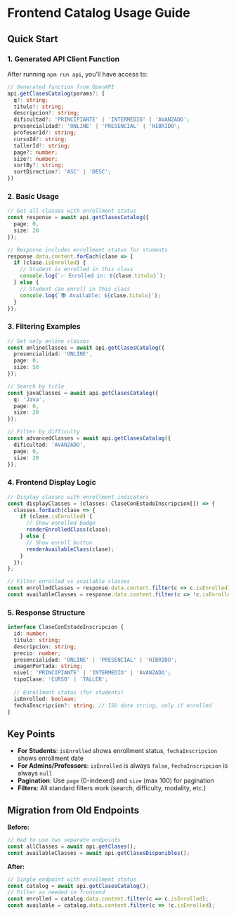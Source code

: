 # Frontend Catalog Usage Guide

## Quick Start

### 1. Generated API Client Function

After running `npm run api`, you'll have access to:

```typescript
// Generated function from OpenAPI
api.getClasesCatalog(params?: {
  q?: string;
  titulo?: string;
  descripcion?: string;
  dificultad?: 'PRINCIPIANTE' | 'INTERMEDIO' | 'AVANZADO';
  presencialidad?: 'ONLINE' | 'PRESENCIAL' | 'HIBRIDO';
  profesorId?: string;
  cursoId?: string;
  tallerId?: string;
  page?: number;
  size?: number;
  sortBy?: string;
  sortDirection?: 'ASC' | 'DESC';
})
```

### 2. Basic Usage

```typescript
// Get all classes with enrollment status
const response = await api.getClasesCatalog({
  page: 0,
  size: 20
});

// Response includes enrollment status for students
response.data.content.forEach(clase => {
  if (clase.isEnrolled) {
    // Student is enrolled in this class
    console.log(`✅ Enrolled in: ${clase.titulo}`);
  } else {
    // Student can enroll in this class
    console.log(`📚 Available: ${clase.titulo}`);
  }
});
```

### 3. Filtering Examples

```typescript
// Get only online classes
const onlineClasses = await api.getClasesCatalog({
  presencialidad: 'ONLINE',
  page: 0,
  size: 50
});

// Search by title
const javaClasses = await api.getClasesCatalog({
  q: 'Java',
  page: 0,
  size: 20
});

// Filter by difficulty
const advancedClasses = await api.getClasesCatalog({
  dificultad: 'AVANZADO',
  page: 0,
  size: 20
});
```

### 4. Frontend Display Logic

```typescript
// Display classes with enrollment indicators
const displayClasses = (classes: ClaseConEstadoInscripcion[]) => {
  classes.forEach(clase => {
    if (clase.isEnrolled) {
      // Show enrolled badge
      renderEnrolledClass(clase);
    } else {
      // Show enroll button
      renderAvailableClass(clase);
    }
  });
};

// Filter enrolled vs available classes
const enrolledClasses = response.data.content.filter(c => c.isEnrolled);
const availableClasses = response.data.content.filter(c => !c.isEnrolled);
```

### 5. Response Structure

```typescript
interface ClaseConEstadoInscripcion {
  id: number;
  titulo: string;
  descripcion: string;
  precio: number;
  presencialidad: 'ONLINE' | 'PRESENCIAL' | 'HIBRIDO';
  imagenPortada: string;
  nivel: 'PRINCIPIANTE' | 'INTERMEDIO' | 'AVANZADO';
  tipoClase: 'CURSO' | 'TALLER';
  
  // Enrollment status (for students)
  isEnrolled: boolean;
  fechaInscripcion?: string; // ISO date string, only if enrolled
}
```

## Key Points

- **For Students**: `isEnrolled` shows enrollment status, `fechaInscripcion` shows enrollment date
- **For Admins/Professors**: `isEnrolled` is always `false`, `fechaInscripcion` is always `null`
- **Pagination**: Use `page` (0-indexed) and `size` (max 100) for pagination
- **Filters**: All standard filters work (search, difficulty, modality, etc.)

## Migration from Old Endpoints

**Before:**
```typescript
// Had to use two separate endpoints
const allClasses = await api.getClases();
const availableClasses = await api.getClasesDisponibles();
```

**After:**
```typescript
// Single endpoint with enrollment status
const catalog = await api.getClasesCatalog();
// Filter as needed in frontend
const enrolled = catalog.data.content.filter(c => c.isEnrolled);
const available = catalog.data.content.filter(c => !c.isEnrolled);
```
